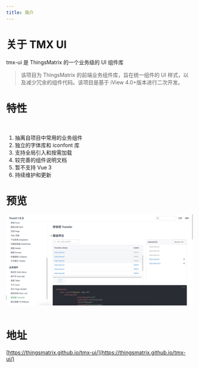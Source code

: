 ```yaml
---
title: 简介
---
```


# 关于 TMX UI

tmx-ui 是 ThingsMatrix 的一个业务级的 UI 组件库

> 该项目为 ThingsMatrix 的前端业务组件库，旨在统一组件的 UI 样式，以及减少冗余的组件代码。该项目是基于 iView 4.0+版本进行二次开发。

# 特性

<br>

1. 抽离自项目中常用的业务组件
2. 独立的字体库和 iconfont 库
3. 支持全局引入和按需加载
4. 较完善的组件说明文档
5. 暂不支持 Vue 3
6. 持续维护和更新

# 预览
![图片](./images/tmx-ui.jpg)
<el-carousel indicator-position="outside">
  <el-carousel-item v-for="item in ui" :key="item">
    <img :src="item">
  </el-carousel-item>
</el-carousel>

<script>
  export default {
    data() {
      return {
        ui:['./images/tmx-ui.jpg']
      }
    }
  }
</script>

<style scoped>
.el-carousel__item h3 {
  display: flex;
  color: #475669;
  opacity: 0.75;
  line-height: 300px;
  margin: 0;
}

.el-carousel__item:nth-child(2n) {
  background-color: #99a9bf;
}

.el-carousel__item:nth-child(2n + 1) {
  background-color: #d3dce6;
}
</style>

# 地址
[https://thingsmatrix.github.io/tmx-ui/](https://thingsmatrix.github.io/tmx-ui/) 
